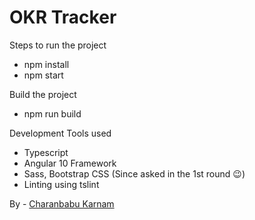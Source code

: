 # OKR Tracker

Steps to run the project
- npm install
- npm start

Build the project
- npm run build

Development Tools used
- Typescript
- Angular 10 Framework
- Sass, Bootstrap CSS (Since asked in the 1st round 😉)
- Linting using tslint

By - [Charanbabu Karnam](#https://github.com/DesDevCharan/)